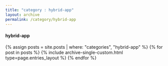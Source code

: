 ```yaml
---
title: "category : hybrid-app"
layout: archive
permalink: /category/hybrid-app
---
```


#### hybrid-app

{% assign posts = site.posts | where: "categories", "hybrid-app" %}
{% for post in posts %} {% include archive-single-custom.html type=page.entries_layout %} {% endfor %}
